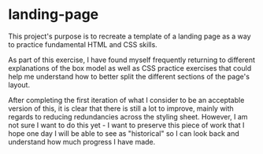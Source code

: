 # landing-page

This project's purpose is to recreate a template of a landing page as a way to practice fundamental HTML and CSS skills.

As part of this exercise, I have found myself frequently returning to different explanations of the box model as well as CSS practice exercises that could help me understand how to better split the different sections of the page's layout.

After completing the first iteration of what I consider to be an acceptable version of this, it is clear that there is still a lot to improve, mainly with regards to reducing redundancies across the styling sheet. However, I am not sure I want to do this yet - I want to preserve this piece of work that I hope one day I will be able to see as "historical" so I can look back and understand how much progress I have made.